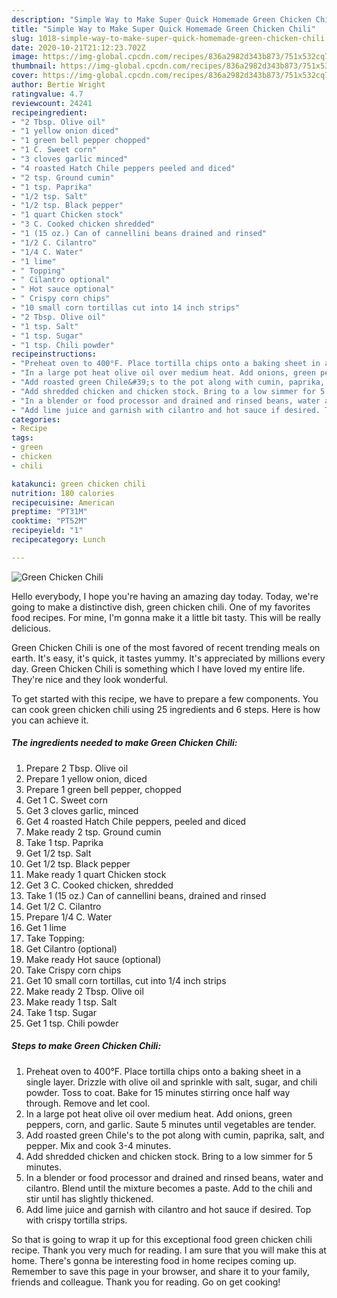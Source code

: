 ```yaml
---
description: "Simple Way to Make Super Quick Homemade Green Chicken Chili"
title: "Simple Way to Make Super Quick Homemade Green Chicken Chili"
slug: 1018-simple-way-to-make-super-quick-homemade-green-chicken-chili
date: 2020-10-21T21:12:23.702Z
image: https://img-global.cpcdn.com/recipes/836a2982d343b873/751x532cq70/green-chicken-chili-recipe-main-photo.jpg
thumbnail: https://img-global.cpcdn.com/recipes/836a2982d343b873/751x532cq70/green-chicken-chili-recipe-main-photo.jpg
cover: https://img-global.cpcdn.com/recipes/836a2982d343b873/751x532cq70/green-chicken-chili-recipe-main-photo.jpg
author: Bertie Wright
ratingvalue: 4.7
reviewcount: 24241
recipeingredient:
- "2 Tbsp. Olive oil"
- "1 yellow onion diced"
- "1 green bell pepper chopped"
- "1 C. Sweet corn"
- "3 cloves garlic minced"
- "4 roasted Hatch Chile peppers peeled and diced"
- "2 tsp. Ground cumin"
- "1 tsp. Paprika"
- "1/2 tsp. Salt"
- "1/2 tsp. Black pepper"
- "1 quart Chicken stock"
- "3 C. Cooked chicken shredded"
- "1 (15 oz.) Can of cannellini beans drained and rinsed"
- "1/2 C. Cilantro"
- "1/4 C. Water"
- "1 lime"
- " Topping"
- " Cilantro optional"
- " Hot sauce optional"
- " Crispy corn chips"
- "10 small corn tortillas cut into 14 inch strips"
- "2 Tbsp. Olive oil"
- "1 tsp. Salt"
- "1 tsp. Sugar"
- "1 tsp. Chili powder"
recipeinstructions:
- "Preheat oven to 400°F. Place tortilla chips onto a baking sheet in a single layer. Drizzle with olive oil and sprinkle with salt, sugar, and chili powder. Toss to coat. Bake for 15 minutes stirring once half way through. Remove and let cool."
- "In a large pot heat olive oil over medium heat. Add onions, green peppers, corn, and garlic. Saute 5 minutes until vegetables are tender."
- "Add roasted green Chile&#39;s to the pot along with cumin, paprika, salt, and pepper. Mix and cook 3-4 minutes."
- "Add shredded chicken and chicken stock. Bring to a low simmer for 5 minutes."
- "In a blender or food processor and drained and rinsed beans, water and cilantro. Blend until the mixture becomes a paste. Add to the chili and stir until has slightly thickened."
- "Add lime juice and garnish with cilantro and hot sauce if desired. Top with crispy tortilla strips."
categories:
- Recipe
tags:
- green
- chicken
- chili

katakunci: green chicken chili 
nutrition: 180 calories
recipecuisine: American
preptime: "PT31M"
cooktime: "PT52M"
recipeyield: "1"
recipecategory: Lunch

---
```



![Green Chicken Chili](https://img-global.cpcdn.com/recipes/836a2982d343b873/751x532cq70/green-chicken-chili-recipe-main-photo.jpg)

Hello everybody, I hope you're having an amazing day today. Today, we're going to make a distinctive dish, green chicken chili. One of my favorites food recipes. For mine, I'm gonna make it a little bit tasty. This will be really delicious.



Green Chicken Chili is one of the most favored of recent trending meals on earth. It's easy, it's quick, it tastes yummy. It's appreciated by millions every day. Green Chicken Chili is something which I have loved my entire life. They're nice and they look wonderful.


To get started with this recipe, we have to prepare a few components. You can cook green chicken chili using 25 ingredients and 6 steps. Here is how you can achieve it.

<!--inarticleads1-->

##### The ingredients needed to make Green Chicken Chili:

1. Prepare 2 Tbsp. Olive oil
1. Prepare 1 yellow onion, diced
1. Prepare 1 green bell pepper, chopped
1. Get 1 C. Sweet corn
1. Get 3 cloves garlic, minced
1. Get 4 roasted Hatch Chile peppers, peeled and diced
1. Make ready 2 tsp. Ground cumin
1. Take 1 tsp. Paprika
1. Get 1/2 tsp. Salt
1. Get 1/2 tsp. Black pepper
1. Make ready 1 quart Chicken stock
1. Get 3 C. Cooked chicken, shredded
1. Take 1 (15 oz.) Can of cannellini beans, drained and rinsed
1. Get 1/2 C. Cilantro
1. Prepare 1/4 C. Water
1. Get 1 lime
1. Take  Topping:
1. Get  Cilantro (optional)
1. Make ready  Hot sauce (optional)
1. Take  Crispy corn chips
1. Get 10 small corn tortillas, cut into 1/4 inch strips
1. Make ready 2 Tbsp. Olive oil
1. Make ready 1 tsp. Salt
1. Take 1 tsp. Sugar
1. Get 1 tsp. Chili powder




<!--inarticleads2-->

##### Steps to make Green Chicken Chili:

1. Preheat oven to 400°F. Place tortilla chips onto a baking sheet in a single layer. Drizzle with olive oil and sprinkle with salt, sugar, and chili powder. Toss to coat. Bake for 15 minutes stirring once half way through. Remove and let cool.
1. In a large pot heat olive oil over medium heat. Add onions, green peppers, corn, and garlic. Saute 5 minutes until vegetables are tender.
1. Add roasted green Chile&#39;s to the pot along with cumin, paprika, salt, and pepper. Mix and cook 3-4 minutes.
1. Add shredded chicken and chicken stock. Bring to a low simmer for 5 minutes.
1. In a blender or food processor and drained and rinsed beans, water and cilantro. Blend until the mixture becomes a paste. Add to the chili and stir until has slightly thickened.
1. Add lime juice and garnish with cilantro and hot sauce if desired. Top with crispy tortilla strips.




So that is going to wrap it up for this exceptional food green chicken chili recipe. Thank you very much for reading. I am sure that you will make this at home. There's gonna be interesting food in home recipes coming up. Remember to save this page in your browser, and share it to your family, friends and colleague. Thank you for reading. Go on get cooking!

